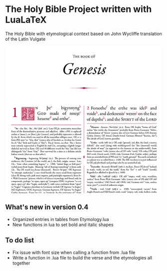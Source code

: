 # The Holy Bible Project written with LuaLaTeX
The Holy Bible with etymological context based on John Wycliffe translation of the Latin Vulgate

![Preview of what the project is going to look](/Resources/preview.jpg)

## What's new in version 0.4
* Organized entries in tables from Etymology.lua
* New functions in lua to set bold and italic shapes

## To do list
* Fix issue with font size when calling a function from .lua file
* Write a function in .lua file to build the verse and the etymologies all together
